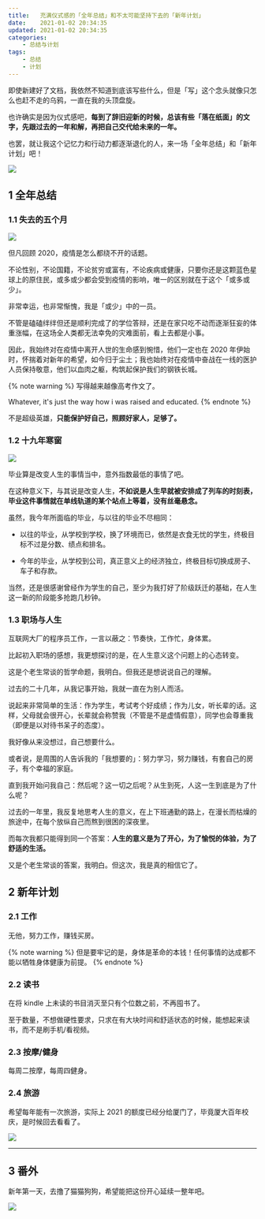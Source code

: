 ```yaml
---
title:   充满仪式感的「全年总结」和不太可能坚持下去的「新年计划」
date:    2021-01-02 20:34:35
updated: 2021-01-02 20:34:35
categories:
    - 总结与计划
tags:
    - 总结
    - 计划
---
```


即使新建好了文档，我依然不知道到底该写些什么，但是「写」这个念头就像只怎么也赶不走的乌鸦，一直在我的头顶盘旋。

也许确实是因为仪式感吧，**每到了辞旧迎新的时候，总该有些「落在纸面」的文字，先跟过去的一年和解，再把自己交代给未来的一年。**

也罢，就让我这个记忆力和行动力都逐渐退化的人，来一场「全年总结」和「新年计划」吧！

<img src="https://image.progcz.com/2021/01/01.jpg" style="zoom:100%"/>

<!-- more -->

## 1 全年总结

### 1.1 失去的五个月

<img src="https://image.progcz.com/2021/01/02.jpg" style="zoom:100%"/>

但凡回顾 2020，疫情是怎么都绕不开的话题。

不论性别，不论国籍，不论贫穷或富有，不论疾病或健康，只要你还是这颗蓝色星球上的原住民，或多或少都会受到疫情的影响，唯一的区别就在于这个「或多或少」。

非常幸运，也非常惭愧，我是「或少」中的一员。

不管是磕磕绊绊但还是顺利完成了的学位答辩，还是在家只吃不动而逐渐狂妄的体重涨幅，在这场全人类都无法幸免的灾难面前，看上去都是小事。

因此，我始终对在疫情中离开人世的生命感到惋惜，他们一定也在 2020 年伊始时，怀揣着对新年的希望，如今归于尘土；我也始终对在疫情中奋战在一线的医护人员保持敬意，他们以血肉之躯，构筑起保护我们的钢铁长城。

{% note warning %}
写得越来越像高考作文了。

Whatever, it's just the way how i was raised and educated.
{% endnote %}

不是超级英雄，**只能保护好自己，照顾好家人，足够了。**

### 1.2 十九年寒窗

<img src="https://image.progcz.com/2021/01/03.jpg" style="zoom:100%"/>

毕业算是改变人生的事情当中，意外指数最低的事情了吧。

在这种意义下，与其说是改变人生，**不如说是人生早就被安排成了列车的时刻表，毕业这件事情就在单线轨道的某个站点上等着，没有丝毫悬念。**

虽然，我今年所面临的毕业，与以往的毕业不尽相同：

- 以往的毕业，从学校到学校，换了环境而已，依然是衣食无忧的学生，终极目标不过是分数、绩点和排名。

- 今年的毕业，从学校到公司，真正意义上的经济独立，终极目标切换成房子、车子和存款。

当然，还是很感谢曾经作为学生的自己，至少为我打好了阶级跃迁的基础，在人生这一新的阶段能多抢跑几秒钟。

### 1.3 职场与人生

互联网大厂的程序员工作，一言以蔽之：节奏快，工作忙，身体累。

比起初入职场的感想，我更想探讨的是，在人生意义这个问题上的心态转变。

这是个老生常谈的哲学命题，我明白。但我还是想说说自己的理解。

过去的二十几年，从我记事开始，我就一直在为别人而活。

说起来非常简单的生活：作为学生，考试考个好成绩；作为儿女，听长辈的话。这样，父母就会很开心，长辈就会称赞我（不管是不是虚情假意），同学也会尊重我（即便是以对待书呆子的态度）。

我好像从来没想过，自己想要什么。

或者说，是周围的人告诉我的「我想要的」：努力学习，努力赚钱，有套自己的房子，有个幸福的家庭。

直到我开始问我自己：然后呢？这一切之后呢？从生到死，人这一生到底是为了什么呢？

过去的一年里，我反复地思考人生的意义，在上下班通勤的路上，在漫长而枯燥的旅途中，在每个放纵自己而熬到很困的深夜里。

而每次我都只能得到同一个答案：**人生的意义是为了开心，为了愉悦的体验，为了舒适的生活。**

又是个老生常谈的答案，我明白。但这次，我是真的相信它了。

## 2 新年计划

### 2.1 工作

无他，努力工作，赚钱买房。

{% note warning %}
但是要牢记的是，身体是革命的本钱！任何事情的达成都不能以牺牲身体健康为前提。
{% endnote %}

### 2.2 读书

在将 kindle 上未读的书目消灭至只有个位数之前，不再囤书了。

至于数量，不想做硬性要求，只求在有大块时间和舒适状态的时候，能想起来读书，而不是刷手机/看视频。

### 2.3 按摩/健身

每周二按摩，每周四健身。

### 2.4 旅游

希望每年能有一次旅游，实际上 2021 的额度已经分给厦门了，毕竟厦大百年校庆，是时候回去看看了。

<img src="https://image.progcz.com/2021/01/04.jpg" style="zoom:100%"/>

---

## 3 番外

新年第一天，去撸了猫猫狗狗，希望能把这份开心延续一整年吧。

<img src="https://image.progcz.com/2021/01/05.jpg" style="zoom:100%"/>
